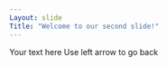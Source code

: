 ```yaml
---
Layout: slide
Title: "Welcome to our second slide!"
---
```

Your text here
Use left arrow to go back
